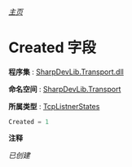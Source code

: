 ###### [主页](./Index.md "主页")

# Created 字段

**程序集** : [SharpDevLib.Transport.dll](./SharpDevLib.Transport.assembly.md "SharpDevLib.Transport.dll")

**命名空间** : [SharpDevLib.Transport](./SharpDevLib.Transport.namespace.md "SharpDevLib.Transport")

**所属类型** : [TcpListnerStates](./SharpDevLib.Transport.TcpListnerStates.md "TcpListnerStates")
``` csharp
Created = 1
```

**注释**

*已创建*



